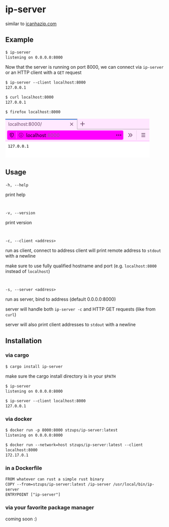# ip-server
similar to [icanhazip.com](https://icanhazip.com)
## Example
```
$ ip-server
listening on 0.0.0.0:8000
```
Now that the server is running on port 8000, we can connect via `ip-server` or an HTTP client with a `GET` request
```
$ ip-server --client localhost:8000
127.0.0.1
```
```
$ curl localhost:8000
127.0.0.1
```
```
$ firefox localhost:8000
```
![firefox](firefox.png)
## Usage
`-h, --help`

print help
#
`-v, --version`

print version
#
`-c, --client <address>`

run as client, connect to address
client will print remote address to `stdout` with a newline

make sure to use fully qualified hostname and port (e.g. `localhost:8000` instead of `localhost`)
#
`-s, --server <address>`

run as server, bind to address (default 0.0.0.0:8000)

server will handle both `ip-server -c` and HTTP GET requests (like from `curl`)

server will also print client addresses to `stdout` with a newline
## Installation
### via cargo
```
$ cargo install ip-server
```
make sure the cargo install directory is in your `$PATH`
```
$ ip-server
listening on 0.0.0.0:8000
```
```
$ ip-server --client localhost:8000
127.0.0.1
```
### via docker
```
$ docker run -p 8000:8000 stzups/ip-server:latest
listening on 0.0.0.0:8000
```
```
$ docker run --network=host stzups/ip-server:latest --client localhost:8000
172.17.0.1
```
### in a  Dockerfile
```
FROM whatever can rust a simple rust binary
COPY --from=stzups/ip-server:latest /ip-server /usr/local/bin/ip-server
ENTRYPOINT ["ip-server"]
```
### via your favorite package manager
coming soon :)
